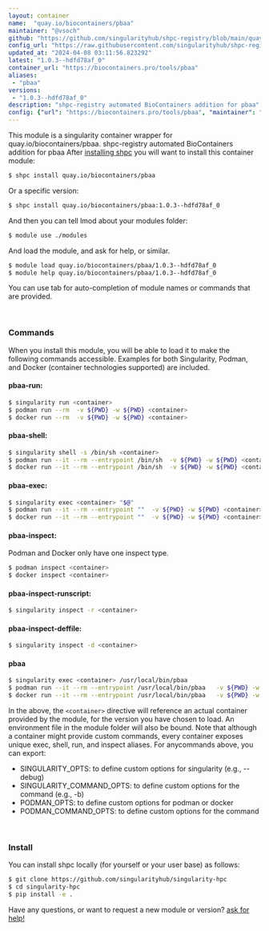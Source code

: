 ```yaml
---
layout: container
name:  "quay.io/biocontainers/pbaa"
maintainer: "@vsoch"
github: "https://github.com/singularityhub/shpc-registry/blob/main/quay.io/biocontainers/pbaa/container.yaml"
config_url: "https://raw.githubusercontent.com/singularityhub/shpc-registry/main/quay.io/biocontainers/pbaa/container.yaml"
updated_at: "2024-04-08 03:11:56.823292"
latest: "1.0.3--hdfd78af_0"
container_url: "https://biocontainers.pro/tools/pbaa"
aliases:
 - "pbaa"
versions:
 - "1.0.3--hdfd78af_0"
description: "shpc-registry automated BioContainers addition for pbaa"
config: {"url": "https://biocontainers.pro/tools/pbaa", "maintainer": "@vsoch", "description": "shpc-registry automated BioContainers addition for pbaa", "latest": {"1.0.3--hdfd78af_0": "sha256:6cf5bd5b509c8e65a994a8ba53d8724d5e49cb34ac980cf6363ff92f64dfe4f8"}, "tags": {"1.0.3--hdfd78af_0": "sha256:6cf5bd5b509c8e65a994a8ba53d8724d5e49cb34ac980cf6363ff92f64dfe4f8"}, "docker": "quay.io/biocontainers/pbaa", "aliases": {"pbaa": "/usr/local/bin/pbaa"}}
---
```


This module is a singularity container wrapper for quay.io/biocontainers/pbaa.
shpc-registry automated BioContainers addition for pbaa
After [installing shpc](#install) you will want to install this container module:


```bash
$ shpc install quay.io/biocontainers/pbaa
```

Or a specific version:

```bash
$ shpc install quay.io/biocontainers/pbaa:1.0.3--hdfd78af_0
```

And then you can tell lmod about your modules folder:

```bash
$ module use ./modules
```

And load the module, and ask for help, or similar.

```bash
$ module load quay.io/biocontainers/pbaa/1.0.3--hdfd78af_0
$ module help quay.io/biocontainers/pbaa/1.0.3--hdfd78af_0
```

You can use tab for auto-completion of module names or commands that are provided.

<br>

### Commands

When you install this module, you will be able to load it to make the following commands accessible.
Examples for both Singularity, Podman, and Docker (container technologies supported) are included.

#### pbaa-run:

```bash
$ singularity run <container>
$ podman run --rm  -v ${PWD} -w ${PWD} <container>
$ docker run --rm  -v ${PWD} -w ${PWD} <container>
```

#### pbaa-shell:

```bash
$ singularity shell -s /bin/sh <container>
$ podman run --it --rm --entrypoint /bin/sh  -v ${PWD} -w ${PWD} <container>
$ docker run --it --rm --entrypoint /bin/sh  -v ${PWD} -w ${PWD} <container>
```

#### pbaa-exec:

```bash
$ singularity exec <container> "$@"
$ podman run --it --rm --entrypoint ""  -v ${PWD} -w ${PWD} <container> "$@"
$ docker run --it --rm --entrypoint ""  -v ${PWD} -w ${PWD} <container> "$@"
```

#### pbaa-inspect:

Podman and Docker only have one inspect type.

```bash
$ podman inspect <container>
$ docker inspect <container>
```

#### pbaa-inspect-runscript:

```bash
$ singularity inspect -r <container>
```

#### pbaa-inspect-deffile:

```bash
$ singularity inspect -d <container>
```


#### pbaa

```bash
$ singularity exec <container> /usr/local/bin/pbaa
$ podman run --it --rm --entrypoint /usr/local/bin/pbaa   -v ${PWD} -w ${PWD} <container> -c " $@"
$ docker run --it --rm --entrypoint /usr/local/bin/pbaa   -v ${PWD} -w ${PWD} <container> -c " $@"
```



In the above, the `<container>` directive will reference an actual container provided
by the module, for the version you have chosen to load. An environment file in the
module folder will also be bound. Note that although a container
might provide custom commands, every container exposes unique exec, shell, run, and
inspect aliases. For anycommands above, you can export:

 - SINGULARITY_OPTS: to define custom options for singularity (e.g., --debug)
 - SINGULARITY_COMMAND_OPTS: to define custom options for the command (e.g., -b)
 - PODMAN_OPTS: to define custom options for podman or docker
 - PODMAN_COMMAND_OPTS: to define custom options for the command

<br>

### Install

You can install shpc locally (for yourself or your user base) as follows:

```bash
$ git clone https://github.com/singularityhub/singularity-hpc
$ cd singularity-hpc
$ pip install -e .
```

Have any questions, or want to request a new module or version? [ask for help!](https://github.com/singularityhub/singularity-hpc/issues)
